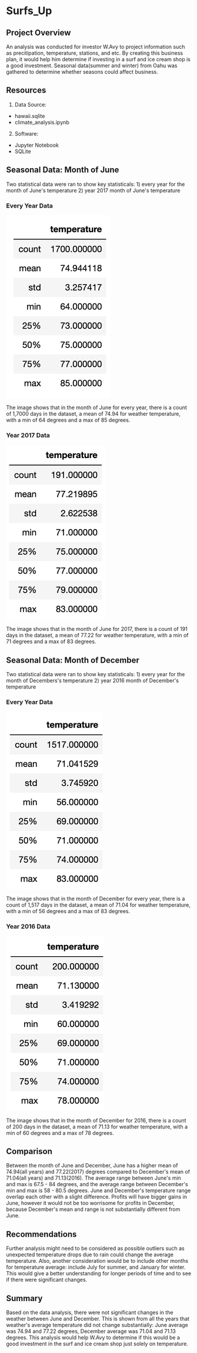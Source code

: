 # Surfs_Up

## Project Overview
An analysis was conducted for investor W.Avy to project information such as precitipation, temperature, stations, and etc.  By creating this business plan, it would help him determine if investing in a surf and ice cream shop is a good investment.  Seasonal data(summer and winter) from Oahu was gathered to determine whether seasons could affect business.

## Resources
1) Data Source:
- hawaii.sqlite
- climate_analysis.ipynb
2) Software:
- Jupyter Notebook
- SQLite

## Seasonal Data: Month of June
Two statistical data were ran to show key statisticals: 1) every year for the month of June's temperature 2) year 2017 month of June's temperature

### Every Year Data
<img width=“500” alt=“” src="https://github.com/estherhk/surfs_up/blob/master/june_years.png">

The image shows that in the month of June for every year, there is a count of 1,7000 days in the dataset, a mean of 74.94 for weather temperature, with a min of 64 degrees and a max of 85 degrees.

### Year 2017 Data
<img width=“500” alt=“” src="https://github.com/estherhk/surfs_up/blob/master/june_one.png">

The image shows that in the month of June for 2017, there is a count of 191 days in the dataset, a mean of 77.22 for weather temperature, with a min of 71 degrees and a max of 83 degrees.

## Seasonal Data: Month of December
Two statistical data were ran to show key statisticals: 1) every year for the month of Decembers's temperature 2) year 2016 month of December's temperature

### Every Year Data
<img width=“500” alt=“” src="https://github.com/estherhk/surfs_up/blob/master/dec_years.png">
  

The image shows that in the month of December for every year, there is a count of 1,517 days in the dataset, a mean of 71.04 for weather temperature, with a min of 56 degrees and a max of 83 degrees.
  
### Year 2016 Data
<img width=“500” alt=“” src="https://github.com/estherhk/surfs_up/blob/master/dec_one.png">
  
The image shows that in the month of December for 2016, there is a count of 200 days in the dataset, a mean of 71.13 for weather temperature, with a min of 60 degrees and a max of 78 degrees.    

## Comparison
Between the month of June and December, June has a higher mean of 74.94(all years) and 77.22(2017) degrees compared to December's mean of 71.04(all years) and 71.13(2016).  The average range between June's min and max is 67.5 - 84 degrees, and the average range between December's min and max is 58 - 80.5 degrees.  June and December's temperature range overlap each other with a slight difference.  Profits will have bigger gains in June, however it would not be too worrisome for profits in December, because December's mean and range is not substantially different from June.

## Recommendations
Further analysis might need to be considered as possible outliers such as unexpected temperature drops due to rain could change the average temperature.  Also, another consideration would be to include other months for temperature average: include July for summer, and January for winter.  This would give a better understanding for longer periods of time and to see if there were significant changes.     

## Summary
Based on the data analysis, there were not significant changes in the weather between June and December.  This is shown from all the years that weather's average temperature did not change substantially: June average was 74.94 and 77.22 degrees, December average was 71.04 and 71.13 degrees.  This analysis would help W.Avy to determine if this would be a good investment in the surf and ice cream shop just solely on temperature.     
